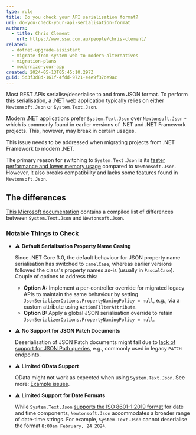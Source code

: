 ```yaml
---
type: rule
title: Do you check your API serialisation format?
uri: do-you-check-your-api-serialisation-format
authors:
  - title: Chris Clement
    url: https://www.ssw.com.au/people/chris-clement/
related:
  - dotnet-upgrade-assistant
  - migrate-from-system-web-to-modern-alternatives
  - migration-plans
  - modernize-your-app
created: 2024-05-13T05:45:10.297Z
guid: 5d3f3d8d-161f-4fdd-9721-e4e9f37de9ac
---
```


Most REST APIs serialise/deserialise to and from JSON format. To perform this serialisation, a .NET web application typically relies on either `Newtonsoft.Json` or `System.Text.Json`.

Modern .NET applications prefer `System.Text.Json` over `Newtonsoft.Json` - which is commonly found in earlier versions of .NET and .NET Framework projects. 
This, however, may break in certain usages.

This issue needs to be addressed when migrating projects from .NET Framework to modern .NET.


<!--endintro-->


The primary reason for switching to `System.Text.Json` is its [faster performance and lower memory usage](https://devblogs.microsoft.com/dotnet/the-convenience-of-system-text-json/) compared to `Newtonsoft.Json`. However, it also breaks compatibility and lacks some features found in `Newtonsoft.Json`.


## The differences
[This Microsoft documentation](https://learn.microsoft.com/en-us/dotnet/standard/serialization/system-text-json/migrate-from-newtonsoft?pivots=dotnet-9-0#table-of-differences) contains a compiled list of differences between `System.Text.Json` and `Newtonsoft.Json`.


### Notable Things to Check

- ⚠️ **Default Serialisation Property Name Casing**
  
  Since .NET Core 3.0, the default behaviour for JSON property name serialisation has switched to `camelCase`, whereas earlier versions followed the class's property names as-is (usually in `PascalCase`).
  Couple of options to address this:
    - **Option A:** Implement a per-controller override for migrated legacy APIs to maintain the same behaviour by setting `JsonSerializerOptions.PropertyNamingPolicy = null`, e.g., via a custom attribute using `ActionFilterAttribute`.
    - **Option B:** Apply a global JSON serialisation override to retain `JsonSerializerOptions.PropertyNamingPolicy = null`.


- ⚠️ **No Support for JSON Patch Documents**
  
  Deserialisation of JSON Patch documents might fail due to [lack of support for JSON Path queries](https://learn.microsoft.com/en-us/dotnet/standard/serialization/system-text-json/migrate-from-newtonsoft?pivots=dotnet-9-0#json-path-queries-not-supported), e.g., commonly used in legacy `PATCH` endpoints.


- ⚠️ **Limited OData Support**

  OData might not work as expected when using `System.Text.Json`. See more: [Example issues](https://github.com/OData/AspNetCoreOData/issues/424).


- ⚠️ **Limited Support for Date Formats**

  While `System.Text.Json` [supports the ISO 8601-1:2019 format](https://learn.microsoft.com/en-us/dotnet/standard/datetime/system-text-json-support#the-extended-iso-8601-12019-profile-in-systemtextjson) for date and time components, `Newtonsoft.Json` accommodates a broader range of date-time strings. For example, `System.Text.Json` cannot deserialise the format `8:00am February, 24 2024`.

